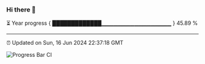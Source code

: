 ### Hi there 👋

⏳ Year progress { █████████████▁▁▁▁▁▁▁▁▁▁▁▁▁▁▁▁▁ } 45.89 %

---

⏰ Updated on Sun, 16 Jun 2024 22:37:18 GMT

![Progress Bar CI](https://github.com/IshwaranRudhara/GIT-ACTION/workflows/Progress%20Bar%20CI/badge.svg)
